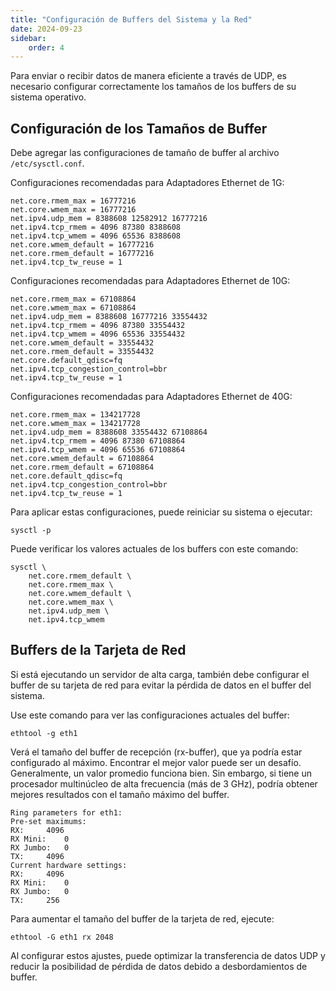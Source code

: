 ```yaml
---
title: "Configuración de Buffers del Sistema y la Red"
date: 2024-09-23
sidebar:
    order: 4
---
```


Para enviar o recibir datos de manera eficiente a través de UDP, es necesario configurar correctamente los tamaños de los buffers de su sistema operativo.

## Configuración de los Tamaños de Buffer

Debe agregar las configuraciones de tamaño de buffer al archivo `/etc/sysctl.conf`.

Configuraciones recomendadas para Adaptadores Ethernet de 1G:

```
net.core.rmem_max = 16777216
net.core.wmem_max = 16777216
net.ipv4.udp_mem = 8388608 12582912 16777216
net.ipv4.tcp_rmem = 4096 87380 8388608
net.ipv4.tcp_wmem = 4096 65536 8388608
net.core.wmem_default = 16777216
net.core.rmem_default = 16777216
net.ipv4.tcp_tw_reuse = 1
```

Configuraciones recomendadas para Adaptadores Ethernet de 10G:

```
net.core.rmem_max = 67108864
net.core.wmem_max = 67108864
net.ipv4.udp_mem = 8388608 16777216 33554432
net.ipv4.tcp_rmem = 4096 87380 33554432
net.ipv4.tcp_wmem = 4096 65536 33554432
net.core.wmem_default = 33554432
net.core.rmem_default = 33554432
net.core.default_qdisc=fq
net.ipv4.tcp_congestion_control=bbr
net.ipv4.tcp_tw_reuse = 1
```

Configuraciones recomendadas para Adaptadores Ethernet de 40G:

```
net.core.rmem_max = 134217728
net.core.wmem_max = 134217728
net.ipv4.udp_mem = 8388608 33554432 67108864
net.ipv4.tcp_rmem = 4096 87380 67108864
net.ipv4.tcp_wmem = 4096 65536 67108864
net.core.wmem_default = 67108864
net.core.rmem_default = 67108864
net.core.default_qdisc=fq
net.ipv4.tcp_congestion_control=bbr
net.ipv4.tcp_tw_reuse = 1
```

Para aplicar estas configuraciones, puede reiniciar su sistema o ejecutar:

```
sysctl -p
```

Puede verificar los valores actuales de los buffers con este comando:

```
sysctl \
    net.core.rmem_default \
    net.core.rmem_max \
    net.core.wmem_default \
    net.core.wmem_max \
    net.ipv4.udp_mem \
    net.ipv4.tcp_wmem
```

## Buffers de la Tarjeta de Red

Si está ejecutando un servidor de alta carga, también debe configurar el buffer de su tarjeta de red para evitar la pérdida de datos en el buffer del sistema.

Use este comando para ver las configuraciones actuales del buffer:

```
ethtool -g eth1
```

Verá el tamaño del buffer de recepción (rx-buffer), que ya podría estar configurado al máximo. Encontrar el mejor valor puede ser un desafío. Generalmente, un valor promedio funciona bien. Sin embargo, si tiene un procesador multinúcleo de alta frecuencia (más de 3 GHz), podría obtener mejores resultados con el tamaño máximo del buffer.

```
Ring parameters for eth1:
Pre-set maximums:
RX:     4096
RX Mini:    0
RX Jumbo:   0
TX:     4096
Current hardware settings:
RX:     4096
RX Mini:    0
RX Jumbo:   0
TX:     256
```

Para aumentar el tamaño del buffer de la tarjeta de red, ejecute:

```
ethtool -G eth1 rx 2048
```

Al configurar estos ajustes, puede optimizar la transferencia de datos UDP y reducir la posibilidad de pérdida de datos debido a desbordamientos de buffer.
